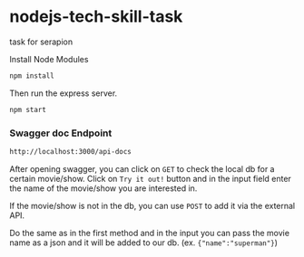 # nodejs-tech-skill-task
task for serapion

Install Node Modules

```bash
npm install
```

Then run the express server.

```bash
npm start
```

### Swagger doc Endpoint

```bash
http://localhost:3000/api-docs
```

After opening swagger, you can click on `GET` to check the local db for a certain movie/show.
Click on `Try it out!` button and in the input field enter the name of the movie/show you are interested in.


If the movie/show is not in the db, you can use `POST` to add it via the external API. 

Do the same as in the first method and in the input you can pass the movie name as a json and it will be added to our db. (ex. `{"name":"superman"}`)